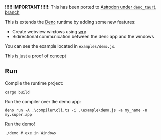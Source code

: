 **!!!!! IMPORTANT !!!!!**: This has been ported to [Astrodon under `deno_tauri` branch](https://github.com/astrodon/astrodon/tree/feature/deno_tauri)

This is extends the [Deno](https://deno.land/) runtime by adding some new features:

- Create webview windows using [wry](https://github.com/tauri-apps/wry)
- Bidirectional communication between the deno app and the windows

You can see the example located in `examples/demo.js`.

This is just a proof of concept

## Run

Compile the runtime project:
```
cargo build
```

Run the compiler over the demo app:
```
deno run -A .\compiler\cli.ts -i .\example\demo.js -a my_name -n my.super.app
```

Run the demo! 
```shell
./demo #.exe in Windows
```
